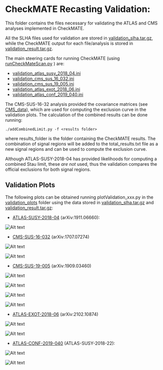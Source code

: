 # CheckMATE Recasting Validation:

This folder contains the files necessary for validating the ATLAS and CMS analyses implemented in CheckMATE.

All the SLHA files used for validation are stored in [validation_slha.tar.gz](./validation_slha.tar.gz),
while the CheckMATE output for each file/analysis is stored in [validation_result.tar.gz](./validation_results.tar.gz).

The main steering cards for running CheckMATE (using [runCheckMateScan.py](../../runCheckMateScan.py) )
are:

 * [validation_atlas_susy_2018_04.ini](validation_atlas_susy_2018_04.ini)
 * [validation_cms_sus_16_032.ini](validation_cms_sus_16_032.ini)
 * [validation_cms_sus_19_005.ini](validation_cms_sus_19_005.ini)
 * [validation_atlas_exot_2018_06.ini](validation_atlas_exot_2018_06.ini)
 * [validation_atlas_conf_2019_040.ini](validation_atlas_conf_2019_040.ini)


The CMS-SUS-16-32 analysis provided the covariance matrices (see [CMS_data](./validation_plots/CMS_data)), which are used
for computing the exclusion curve in the validation plots.
The calculation of the combined results can be done running:

``
./addCombinedLimit.py -f <results folder>
``

where results_folder is the folder containing the CheckMATE results. The combination of signal regions will be added to the total_results.txt file as a new signal regions and can be used to compute the exclusion curve.


Although ATLAS-SUSY-2018-04 has provided likelihoods for computing a combined Stau limit, these *are not* used, thus the validation
compares the official exclusions for both signal regions.

## Validation Plots ##

The following plots can be obtained running  plotValidation_xxx.py in the [validation_plots](./validation_plots) folder
using the data stored in [validation_slha.tar.gz](./validation_slha.tar.gz) and  [validation_result.tar.gz](./validation_results.tar.gz):


* [ATLAS-SUSY-2018-04](https://atlas.web.cern.ch/Atlas/GROUPS/PHYSICS/PAPERS/SUSY-2018-04/) (arXiv:1911.06660):

![Alt text](validation_plots/atlas_susy_2018_04_Stau.png?raw=true "Validation Plot")

* [CMS-SUS-16-032](http://cms-results.web.cern.ch/cms-results/public-results/publications/SUS-16-032/) (arXiv:1707.07274)

![Alt text](validation_plots/cms_sus_16_032_T2cc.png?raw=true "Validation Plot")

![Alt text](validation_plots/cms_sus_16_032_T2bb.png?raw=true "Validation Plot")


* [CMS-SUS-19-005](http://cms-results.web.cern.ch/cms-results/public-results/publications/SUS-19-005/index.html) (arXiv:1909.03460)

![Alt text](validation_plots/cms_sus_19_005_T2bb.png?raw=true "Validation Plot")

![Alt text](validation_plots/cms_sus_19_005_T2tt.png?raw=true "Validation Plot")

![Alt text](validation_plots/cms_sus_19_005_T2cc.png?raw=true "Validation Plot")

![Alt text](validation_plots/cms_sus_19_005_T1.png?raw=true "Validation Plot")


* [ATLAS-EXOT-2018-06](http:/atlas.web.cern.ch/Atlas/GROUPS/PHYSICS/PAPERS/EXOT-2018-06/) (arXiv:2102.10874)


![Alt text](validation_plots/atlas_exot_2018_06_T2bb.png?raw=true "Validation Plot")

![Alt text](validation_plots/atlas_exot_2018_06_T2cc.png?raw=true "Validation Plot")


* [ATLAS-CONF-2019-040](https://atlas.web.cern.ch/Atlas/GROUPS/PHYSICS/CONFNOTES/ATLAS-CONF-2019-040/) (ATLAS-SUSY-2018-22):


![Alt text](validation_plots/atlas_conf_2019_040_T2.png?raw=true "Validation Plot")


![Alt text](validation_plots/atlas_conf_2019_040_T2_delta.png?raw=true "Validation Plot")
